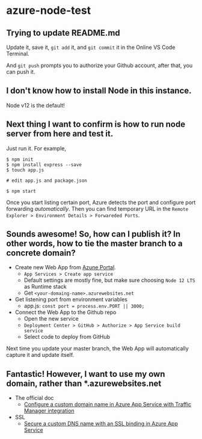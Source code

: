 # azure-node-test

## Trying to update README.md

Update it, save it, `git add` it, and `git commit` it in the Online VS Code Terminal.

And `git push` prompts you to authorize your Github account, after that, you can push it.

## I don't know how to install Node in this instance.

Node v12 is the default!

## Next thing I want to confirm is how to run node server from here and test it.

Just run it. For example,

```
$ npm init
$ npm install express --save
$ touch app.js

# edit app.js and package.json

$ npm start
```

Once you start listing certain port, Azure detects the port and configure port forwarding _automatically_. Then you can find temporary URL in the `Remote Explorer > Environment Details > Forwareded Ports`.

## Sounds awesome! So, how can I publish it? In other words, how to tie the master branch to a concrete domain?

- Create new Web App from [Azune Portal](https://portal.azure.com/).
    - `App Services > Create app service`
    - Default settings are mostly fine, but make sure choosing `Node 12 LTS` as Runtime stack
    - Get `<your-domaing-name>.azurewebsites.net`
- Get listening port from environment variables
    - app.js: `const port = process.env.PORT || 3000;`
- Connect the Web App to the Github repo
    - Open the new service
    - `Deployment Center > GitHub > Authorize > App Service build service`
    - Select code to deploy from GitHub

Next time you update your master branch, the Web App will automatically capture it and update itself.

## Fantastic! However, I want to use my own domain, rather than *.azurewebsites.net

- The official doc
    - [Configure a custom domain name in Azure App Service with Traffic Manager integration](https://docs.microsoft.com/en-us/azure/app-service/configure-domain-traffic-manager)
- SSL
    - [Secure a custom DNS name with an SSL binding in Azure App Service](https://docs.microsoft.com/en-us/azure/app-service/configure-ssl-bindings)
